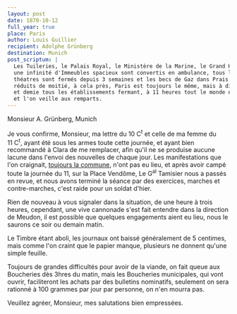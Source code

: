 ```yaml
---
layout: post
date: 1870-10-12
full_year: true
place: Paris
author: Louis Guillier
recipient: Adolphe Grünberg
destination: Munich
post_scriptum: |
  Les Tuileries, le Palais Royal, le Ministère de la Marine, le Grand Hôtel et
  une infinité d'Immeubles spacieux sont convertis en ambulance, tous les
  théatres sont fermés depuis 3 semaines et les becs de Gaz dans Prais sont
  réduits de moitié, à cela près, Paris est toujours le même, mais à dix heures
  et demie tous les établissements fermant, à 11 heures tout le monde est couché,
  et l'on veille aux remparts.
---
```


Monsieur A. Grünberg, Munich


Je vous confirme, Monsieur, ma lettre du 10 C<sup>t</sup> et celle de ma femme du 11 C<sup>t</sup>,
ayant été sous les armes toute cette journée, et ayant bien recommandé à Clara
de me remplacer, afin qu'il ne se produise aucune lacune dans l'envoi des
nouvelles de chaque jour. Les manifestations que l'on craignait, <ins
class="straight">toujours la commune</ins>, n'ont pas eu lieu, et après avoir
campé toute la journée du 11, sur la Place Vendôme, Le G<sup>al</sup> Tamisier nous
a passés en revue, et nous avons terminé la séance par des exercices, marches
et contre-marches, c'est raide pour un soldat d'hier.

Rien de nouveau à vous signaler dans la situation, de une heure à trois heures,
cependant, une vive cannonade s'est fait entendre dans la direction de Meudon,
il est possible que quelques engagements aient eu lieu, nous le saurons ce soir
ou demain matin.

Le Timbre étant aboli, les journaux ont baissé généralement de 5 centimes, mais
comme l'on craint que le papier manque, plusieurs ne donnent qu'une simple
feuille.

Toujours de grandes difficultés pour avoir de la viande, on fait queue aux
Boucheries dès 3hres du matin, mais les Boucheries municipales, qui vont
ouvrir, faciliteront les achats par des bulletins nominatifs, seulement on sera
rationné à 100 grammes par jour par personne, on n'en mourra pas.

Veuillez agréer, Monsieur, mes salutations bien empressées.

